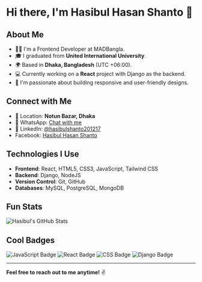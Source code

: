 # Hi there, I'm Hasibul Hasan Shanto 👋

## About Me

- 👨‍💻 I'm a Frontend Developer at MADBangla.
- 🎓 I graduated from **United International University**.
- 🌍 Based in **Dhaka, Bangladesh** (UTC +06:00).
- 💻 Currently working on a **React** project with Django as the backend.
- 🌱 I'm passionate about building responsive and user-friendly designs.

## Connect with Me

- 📍 Location: **Notun Bazar, Dhaka**
- 💬 WhatsApp: [Chat with me](https://wa.me/8801774403474)
- 📱 LinkedIn: [@hasibulshanto201217](https://www.linkedin.com/in/hasibulshanto201217)
-  Facebook: [Hasibul Hasan Shanto](https://www.facebook.com/hasibulhasan.shanto.1865)

## Technologies I Use

- **Frontend**: React, HTML5, CSS3, JavaScript, Tailwind CSS
- **Backend**: Django, NodeJS
- **Version Control**: Git, GitHub
- **Databases**: MySQL, PostgreSQL, MongoDB


## Fun Stats

![Hasibul's GitHub Stats](https://github-readme-stats.vercel.app/api?username=hasibulshanto&show_icons=true&hide_title=true&count_private=true&hide=prs)

## Cool Badges

![JavaScript Badge](https://img.shields.io/badge/-JavaScript-FF9900?logo=javascript&logoColor=fff)
![React Badge](https://img.shields.io/badge/-React-61DAFB?logo=react&logoColor=fff)
![CSS Badge](https://img.shields.io/badge/-CSS-2965F1?logo=css3&logoColor=fff)
![Django Badge](https://img.shields.io/badge/-Django-092E20?logo=django&logoColor=fff)

---

**Feel free to reach out to me anytime!** ✌️

